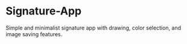 # Signature-App
Simple and minimalist signature app with drawing, color selection, and image saving features.
